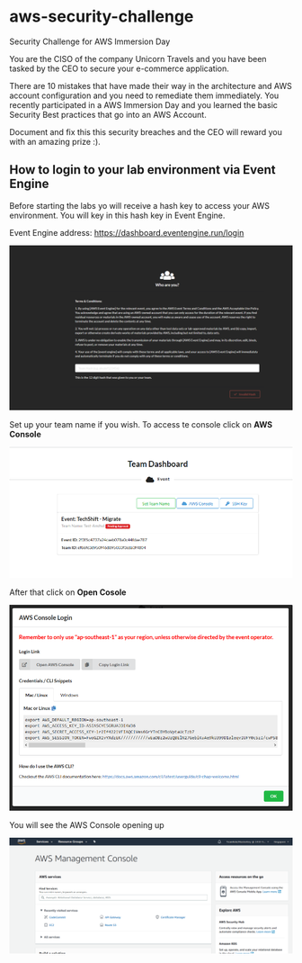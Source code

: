 # aws-security-challenge
Security Challenge for AWS Immersion Day



You are the CISO of the company Unicorn Travels and you have been tasked by the CEO to secure your e-commerce application.

There are 10 mistakes that have made their way in the architecture and AWS account configuration and you need to remediate them immediately. You recently participated in a AWS Immersion Day
and you learned the basic Security Best practices that go into an AWS Account.

Document and fix this this security breaches and the CEO will reward you with an amazing prize :).

## How to login to your lab environment via Event Engine

Before starting the labs yo will receive a hash key to access your AWS environment. You will key in this hash key in Event Engine.

Event Engine address: https://dashboard.eventengine.run/login

![images](images/eventengine.png)

Set up your team name if you wish. To access te console click on __AWS Console__

![images](images/eeconsole.png)

After that click on __Open Cosole__

![images](images/eeopenconsole.png)

You will see the AWS Console opening up

![images](images/eeawsconsole.png)
